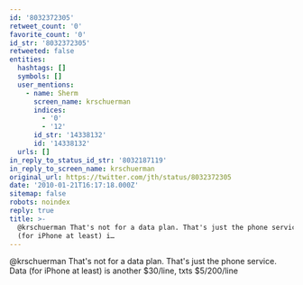 ```yaml
---
id: '8032372305'
retweet_count: '0'
favorite_count: '0'
id_str: '8032372305'
retweeted: false
entities:
  hashtags: []
  symbols: []
  user_mentions:
    - name: Sherm
      screen_name: krschuerman
      indices:
        - '0'
        - '12'
      id_str: '14338132'
      id: '14338132'
  urls: []
in_reply_to_status_id_str: '8032187119'
in_reply_to_screen_name: krschuerman
original_url: https://twitter.com/jth/status/8032372305
date: '2010-01-21T16:17:18.000Z'
sitemap: false
robots: noindex
reply: true
title: >-
  @krschuerman That's not for a data plan. That's just the phone service. Data
  (for iPhone at least) i…
---
```


@krschuerman That's not for a data plan. That's just the phone service. Data (for iPhone at least) is another $30/line, txts $5/200/line